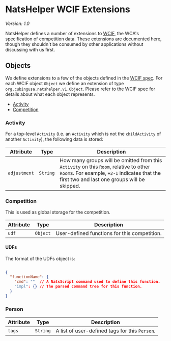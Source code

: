 # NatsHelper WCIF Extensions

*Version: 1.0*

NatsHelper defines a number of extensions to [WCIF](https://github.com/thewca/wcif), the WCA's specification of competition data. These extensions are documented here, though they shouldn't be consumed by other applications without discussing with us first.

## Objects

We define extensions to a few of the objects defined in the [WCIF spec](https://github.com/thewca/wcif/blob/master/specification.md). For each WCIF object `Object` we define an extension of type `org.cubingusa.natshelper.v1.Object`. Please refer to the WCIF spec for details about what each object represents.

- [Activity](#Activity)
- [Competition](#Competition)

### Activity

For a top-level `Activity` (i.e. an `Activity` which is not the `childActivity` of another `Activity`), the following data is stored:

| Attribute | Type | Description |
| --- | --- | --- |
| `adjustment` | `String` | How many groups will be omitted from this `Activity` on this `Room`, relative to other `Room`s. For example, `+2-1` indicates that the first two and last one groups will be skipped. |

### Competition

This is used as global storage for the competition.

| Attribute | Type | Description |
| --- | --- | --- |
| `udf` | `Object` | User-defined functions for this competition. |

#### UDFs

The format of the UDFs object is:

```json

{
  "functionName": {
    "cmd": ""  // A NatsScript command used to define this function.
    "impl": {} // The parsed command tree for this function.
  }
}
```

### Person

| Attribute | Type | Description |
| --- | --- | --- |
| `tags` | `String` | A list of user-defined tags for this `Person`. |
